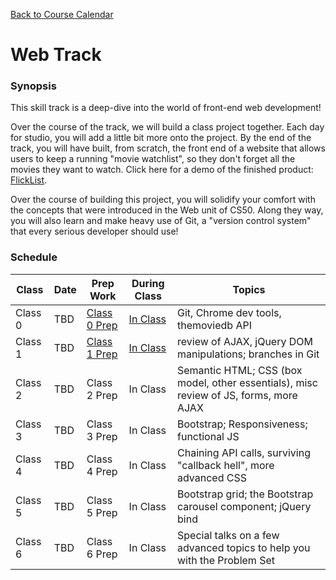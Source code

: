 [Back to Course Calendar](../..)

# Web Track

### Synopsis

This skill track is a deep-dive into the world of front-end web development!

Over the course of the track, we will build a class project together. Each day for studio, you will add a little bit more onto the project. By the end of the track, you will have built, from scratch, the front end of a website that allows users to keep a running "movie watchlist", so they don't forget all the movies they want to watch. Click here for a demo of the finished product: <a href="http://education.launchcode.org/flicklist" target="_blank"/>FlickList</a>.

Over the course of building this project, you will solidify your comfort with the concepts that were introduced in the Web unit of CS50. Along they way, you will also learn and make heavy use of Git, a "version control system" that every serious developer should use!

### Schedule

Class | Date | Prep Work | During Class | Topics
|------|----|----------|--------------|-------|
Class 0 | TBD | [Class 0 Prep](./materials/class0-prep) | [In Class](./materials/class0) | Git, Chrome dev tools, themoviedb API | 
Class 1 | TBD | [Class 1 Prep](./materials/class1-prep) | [In Class](./materials/class1) | review of AJAX, jQuery DOM manipulations; branches in Git | 
Class 2 | TBD | Class 2 Prep | In Class | Semantic HTML; CSS (box model, other essentials), misc review of JS, forms, more AJAX |
Class 3 | TBD | Class 3 Prep | In Class | Bootstrap; Responsiveness; functional JS | 
Class 4 | TBD | Class 4 Prep | In Class | Chaining API calls, surviving "callback hell", more advanced CSS  |
Class 5 | TBD | Class 5 Prep | In Class | Bootstrap grid; the Bootstrap carousel component; jQuery bind | 
Class 6 | TBD | Class 6 Prep | In Class | Special talks on a few advanced topics to help you with the Problem Set |


